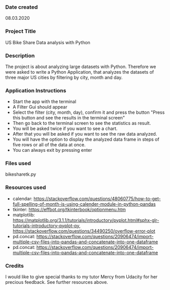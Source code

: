 ### Date created
08.03.2020

### Project Title
US Bike Share Data analysis with Python

### Description
The project is about analyzing large datasets with Python. Therefore we were asked to write a Python Application, that analyzes the datasets of three major US cities by filtering by city, month and day.

### Application Instructions
* Start the app with the terminal
* A Filter Gui should appear
* Select the filter (city, month, day), confirm it and press the button "Press this button and see the results in the terminal screen"
* Then go back to the terminal screen to see the statistics as result.
* You will be asked twice if you want to see a chart.
* After that you will be asked if you want to see the raw data analyzed.
* You will have the option to display the analyzed data frame in steps of five rows or all of the data at once.
* You can always exit by pressing enter

### Files used
bikesharetk.py

### Resources used
* calendar: https://stackoverflow.com/questions/48060775/how-to-get-full-spelling-of-month-is-using-calender-module-in-python-pandas
* tkinter: https://effbot.org/tkinterbook/optionmenu.htm
* matplotlib: https://matplotlib.org/3.1.1/tutorials/introductory/pyplot.html#sphx-glr-tutorials-introductory-pyplot-py, https://stackoverflow.com/questions/34490250/overflow-error-plot
* pd.concat: https://stackoverflow.com/questions/20906474/import-multiple-csv-files-into-pandas-and-concatenate-into-one-dataframe
* pd.concat: https://stackoverflow.com/questions/20906474/import-multiple-csv-files-into-pandas-and-concatenate-into-one-dataframe

### Credits
I would like to give special thanks to my tutor Mercy from Udacity for her precious feedback. See further resources above.
